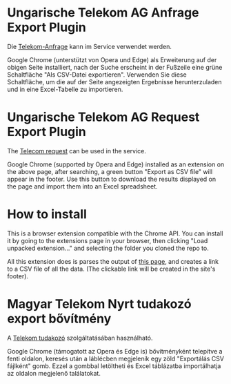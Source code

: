 # Ungarische Telekom AG Anfrage Export Plugin
Die [Telekom-Anfrage](https://www.telekom.hu/lakossagi/tudakozo) kann im Service verwendet werden.

Google Chrome (unterstützt von Opera und Edge) als Erweiterung auf der obigen Seite installiert, nach der Suche erscheint in der Fußzeile eine grüne Schaltfläche "Als CSV-Datei exportieren". Verwenden Sie diese Schaltfläche, um die auf der Seite angezeigten Ergebnisse herunterzuladen und in eine Excel-Tabelle zu importieren.



# Ungarische Telekom AG Request Export Plugin
The [Telecom request](https://www.telekom.hu/lakossagi/tudakozo) can be used in the service.

Google Chrome (supported by Opera and Edge) installed as an extension on the above page, after searching, a green button "Export as CSV file" will appear in the footer. Use this button to download the results displayed on the page and import them into an Excel spreadsheet.

# How to install
This is a browser extension compatible with the Chrome API. 
You can install it by going to the extensions page in your browser, then clicking "Load unpacked extension…" and selecting the folder you cloned the repo to.

All this extension does is parses the output of [this page](https://www.telekom.hu/lakossagi/tudakozo), and creates a link to a CSV file of all the data. (The clickable link will be created in the site's footer).

# Magyar Telekom Nyrt tudakozó export bővítmény

A [Telekom tudakozó](https://www.telekom.hu/lakossagi/tudakozo) szolgáltatásában használható.

Google Chrome (támogatott az Opera és Edge is) bővítményként telepítve a fenti oldalon, keresés után a láblécben megjelenik egy zöld "Exportálás CSV fájlként" gomb. Ezzel a gombbal letöltheti és Excel táblázatba importálhatja az oldalon megjelenő találatokat.

